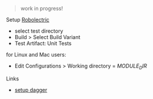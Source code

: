> work in progress!

Setup [Robolectric](http://robolectric.org/getting-started/)

- select test directory
- Build > Select Build Variant
- Test Artifact: Unit Tests

for Linux and Mac users:

- Edit Configurations > Working directory = $MODULE_DIR$

Links

- [setup dagger](http://stackoverflow.com/questions/27036933/how-to-set-up-dagger-dependency-injection-from-scratch-in-android-project)
